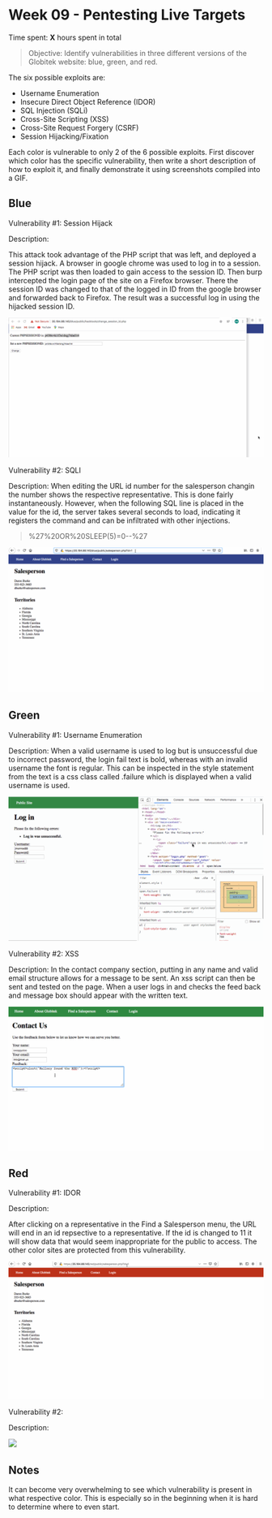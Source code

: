 # Week 09 - Pentesting Live Targets

Time spent: **X** hours spent in total

> Objective: Identify vulnerabilities in three different versions of the Globitek website: blue, green, and red.

The six possible exploits are:

* Username Enumeration
* Insecure Direct Object Reference (IDOR)
* SQL Injection (SQLi)
* Cross-Site Scripting (XSS)
* Cross-Site Request Forgery (CSRF)
* Session Hijacking/Fixation

Each color is vulnerable to only 2 of the 6 possible exploits. First discover which color has the specific vulnerability, then write a short description of how to exploit it, and finally demonstrate it using screenshots compiled into a GIF.

## Blue

Vulnerability #1: Session Hijack

Description:

This attack took advantage of the PHP script that was left, and deployed a session hijack. A browser in google chrome was used to log in to a session. The PHP script was then loaded to gain access to the session ID. Then burp intercepted the login page of the site on a Firefox browser. There the session ID was changed to that of the logged in ID from the google browser and forwarded back to Firefox. The result was a successful log in using the hijacked session ID.

![](blue_session.gif)

Vulnerability #2: SQLI

Description: When editing the URL id number for the salesperson changin the number shows the respective representative. This is done fairly instantaneously. However, when the following SQL line is placed in the value for the id, the server takes several seconds to load, indicating it registers the command and can be infiltrated with other injections. 

>%27%20OR%20SLEEP(5)=0--%27

![](blue_sqli.gif)

## Green

Vulnerability #1: Username Enumeration

Description: When a valid username is used to log but is unsuccessful due to incorrect password, the login fail text is bold, whereas with an invalid username the font is regular. This can be inspected in the style statement from the text is a css class called .failure which is displayed when a valid username is used.

![](green_userenum.gif)

Vulnerability #2: XSS

Description: In the contact company section, putting in any name and valid email structure allows for a message to be sent. An xss script can then be sent and tested on the page. When a user logs in and checks the feed back and message box should appear with the written text. 

![](green_xss.gif)


## Red

Vulnerability #1: IDOR

Description:

After clicking on a representative in the Find a Salesperson menu, the URL will end in an id repsective to a representative. If the id is changed to 11 it will show data that would seem inappropriate for the public to access. The other color sites are protected from this vulnerability.

![](red_IDOR.gif)

Vulnerability #2: 

Description:

<img src="red-vuln2.gif">


## Notes

It can become very overwhelming to see which vulnerability is present in what respective color. This is especially so in the beginning when it is hard to determine where to even start.
